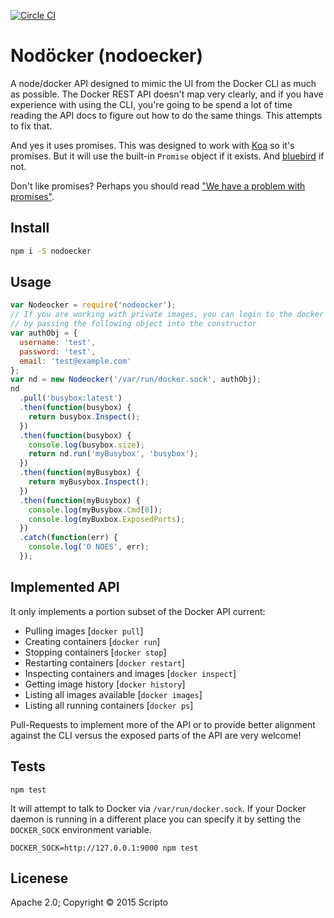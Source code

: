 [![Circle CI](https://circleci.com/gh/scriptoLLC/nodoecker.svg?style=svg)](https://circleci.com/gh/scriptoLLC/nodoecker)

# Nodöcker (nodoecker)
A node/docker API designed to mimic the UI from the Docker CLI as much as possible. The Docker REST API doesn't map very clearly, and if you have experience with using the CLI, you're going to be spend a lot of time reading the API docs to figure out how to do the same things. This attempts to fix that.

And yes it uses promises. This was designed to work with [Koa](https://github.com/koajs/koa) so it's promises. But it will use the built-in `Promise` object
if it exists. And [bluebird](https://npmjs.org/package/bluebird) if not.

Don't like promises? Perhaps you should read ["We have a problem with promises"](http://pouchdb.com/2015/05/18/we-have-a-problem-with-promises.html).

## Install

```sh
npm i -S nodoecker
```

## Usage

```js
var Nodeocker = require('nodeocker');
// If you are working with private images, you can login to the docker registry
// by passing the following object into the constructor
var authObj = {
  username: 'test',
  password: 'test',
  email: 'test@example.com'
};
var nd = new Nodeocker('/var/run/docker.sock', authObj);
nd
  .pull('busybox:latest')
  .then(function(busybox) {
    return busybox.Inspect();
  })
  .then(function(busybox) {
    console.log(busybox.size);
    return nd.run('myBusybox', 'busybox');
  })
  .then(function(myBusybox) {
    return myBusybox.Inspect();
  })
  .then(function(myBusybox) {
    console.log(myBusybox.Cmd[0]);
    console.log(myBuxbox.ExposedPorts);
  })
  .catch(function(err) {
    console.log('O NOES', err);
  });
```

## Implemented API
It only implements a portion subset of the Docker API current:

* Pulling images [`docker pull`]
* Creating containers [`docker run`]
* Stopping containers [`docker stop`]
* Restarting containers [`docker restart`]
* Inspecting containers and images [`docker inspect`]
* Getting image history [`docker history`]
* Listing all images available [`docker images`]
* Listing all running containers [`docker ps`]

Pull-Requests to implement more of the API or to provide better alignment against the CLI versus the exposed parts of the API are very welcome!

## Tests

```
npm test
```

It will attempt to talk to Docker via `/var/run/docker.sock`. If your Docker
daemon is running in a different place you can specify it by setting the `DOCKER_SOCK` environment variable.

```
DOCKER_SOCK=http://127.0.0.1:9000 npm test
```

## Licenese
Apache 2.0; Copyright &copy; 2015 Scripto